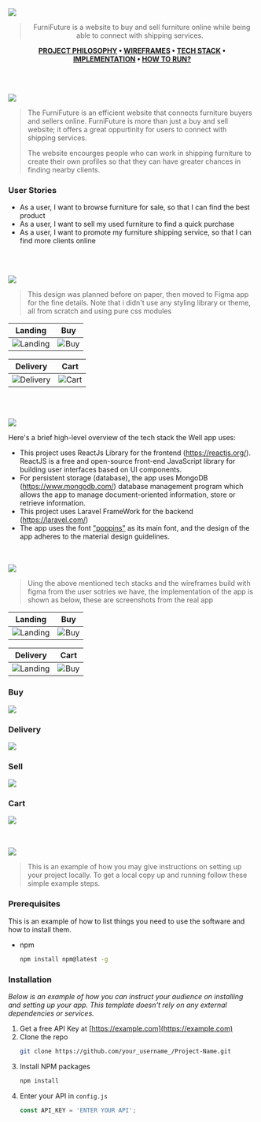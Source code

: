 <img src="./readme/title1.svg"/>

<div align="center">

>FurniFuture is a website to buy and sell furniture online while being able to connect with shipping services.  

**[PROJECT PHILOSOPHY](https://github.com/julescript/well_app#-project-philosophy) • [WIREFRAMES](https://github.com/julescript/well_app#-wireframes) • [TECH STACK](https://github.com/julescript/well_app#-tech-stack) • [IMPLEMENTATION](https://github.com/julescript/well_app#-impplementation) • [HOW TO RUN?](https://github.com/julescript/well_app#-how-to-run)**

</div>

<br><br>


<img src="./readme/title2.svg"/>

> The FurniFuture is an efficient website that connects furniture buyers and sellers online. FurniFuture is more than just a buy and sell website; it offers a great oppurtinity for users to connect with shipping services.
> 
> The website encourges people who can work in shipping furniture to create their own profiles so that they can have greater chances in finding nearby clients.

### User Stories
- As a user, I want to browse furniture for sale, so that I can find the best product
- As a user, I want to sell my used furniture to find a quick purchase
- As a user, I want to promote my furniture shipping service, so that I can find more clients online

<br><br>

<img src="./readme/title3.svg"/>

> This design was planned before on paper, then moved to Figma app for the fine details.
Note that i didn't use any styling library or theme, all from scratch and using pure css modules

| Landing  | Buy  |
| -----------------| -----|
| ![Landing](https://github.com/AhmadNourelddine/furnifuture/blob/main/readme/pages/figma-about-page.png) | ![Buy](https://github.com/AhmadNourelddine/furnifuture/blob/main/readme/pages/buy-page-figma.png) |

| Delivery  | Cart  |
| -----------------| -----|
| ![Delivery](https://github.com/AhmadNourelddine/furnifuture/blob/main/readme/pages/delivery-page-figma.png) | ![Cart](https://github.com/AhmadNourelddine/furnifuture/blob/main/readme/pages/cart-page-figma.png) |


<br><br>

<img src="./readme/title4.svg"/>

Here's a brief high-level overview of the tech stack the Well app uses:

- This project uses ReactJs Library for the frontend (https://reactjs.org/). ReactJS is a free and open-source front-end JavaScript library for building user interfaces based on UI components.
- For persistent storage (database), the app uses MongoDB (https://www.mongodb.com/) database management program which allows the app to manage document-oriented information, store or retrieve information.
- This project uses Laravel FrameWork for the backend (https://laravel.com/)
- The app uses the font ["poppins"](https://fonts.google.com/specimen/Poppins) as its main font, and the design of the app adheres to the material design guidelines.



<br><br>
<img src="./readme/title5.svg"/>

> Uing the above mentioned tech stacks and the wireframes build with figma from the user sotries we have, the implementation of the app is shown as below, these are screenshots from the real app

| Landing  | Buy  |
| -----------------| -----|
| ![Landing](https://github.com/AhmadNourelddine/furnifuture/blob/main/readme/pages/About-page.png) | ![Buy](https://github.com/AhmadNourelddine/furnifuture/blob/main/readme/pages/buy-page-latest.png) |

| Delivery  | Cart  |
| -----------------| -----|
| ![Landing](https://github.com/AhmadNourelddine/furnifuture/blob/main/readme/pages/delivery-page.png) | ![Buy](https://github.com/AhmadNourelddine/furnifuture/blob/main/readme/pages/cart-page.png) |

### Buy 

<img src="./readme/pages-gif/buy-page-gif.gif"/>

### Delivery 

<img src="./readme/pages-gif/delivery-page-gif.gif"/>

### Sell 

<img src="./readme/pages-gif/sell-page-gif.gif"/>

### Cart 

<img src="./readme/pages-gif/cart-page-gif.gif"/>

<br><br>
<img src="./readme/title6.svg"/>


> This is an example of how you may give instructions on setting up your project locally.
To get a local copy up and running follow these simple example steps.

### Prerequisites

This is an example of how to list things you need to use the software and how to install them.
* npm
  ```sh
  npm install npm@latest -g
  ```

### Installation

_Below is an example of how you can instruct your audience on installing and setting up your app. This template doesn't rely on any external dependencies or services._

1. Get a free API Key at [https://example.com](https://example.com)
2. Clone the repo
   ```sh
   git clone https://github.com/your_username_/Project-Name.git
   ```
3. Install NPM packages
   ```sh
   npm install
   ```
4. Enter your API in `config.js`
   ```js
   const API_KEY = 'ENTER YOUR API';
   ```


